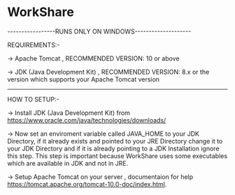 # WorkShare

-----------------RUNS ONLY ON WINDOWS--------------------

REQUIREMENTS:-

-> Apache Tomcat , RECOMMENDED VERSION: 10 or above

-> JDK (Java Development Kit) , RECOMMENDED VERSION: 8.x or the version which supports your Apache Tomcat version
   
----------------------------------------------------------

HOW TO SETUP:-

-> Install JDK (Java Development Kit) from https://www.oracle.com/java/technologies/downloads/

-> Now set an enviroment variable called JAVA_HOME to your JDK Directory, if it already exists and pointed to your JRE Directory change it to your JDK Directory and if it is already pointing to a JDK Installation ignore this step. This step is important because WorkShare uses some executables which are available in JDK and not in JRE.

-> Setup Apache Tomcat on your server , documentaion for help https://tomcat.apache.org/tomcat-10.0-doc/index.html.

